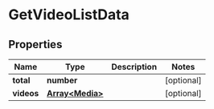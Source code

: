 
# GetVideoListData

## Properties

Name | Type | Description | Notes
------------ | ------------- | ------------- | -------------
**total** | **number** |  |  [optional]
**videos** | [**Array&lt;Media&gt;**](Media.md) |  |  [optional]



